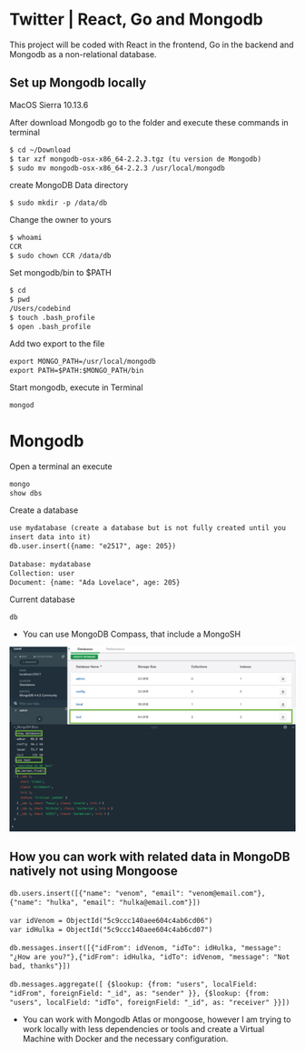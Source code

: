 # Twitter | React, Go and Mongodb

This project will be coded with React in the frontend, Go in the backend and Mongodb as a non-relational database.

## Set up Mongodb locally

MacOS Sierra 10.13.6

After download Mongodb go to the folder and execute these commands in terminal

```
$ cd ~/Download
$ tar xzf mongodb-osx-x86_64-2.2.3.tgz (tu version de Mongodb)
$ sudo mv mongodb-osx-x86_64-2.2.3 /usr/local/mongodb
```

create MongoDB Data directory

```
$ sudo mkdir -p /data/db
```

Change the owner to yours

```
$ whoami
CCR
$ sudo chown CCR /data/db
```

Set mongodb/bin to $PATH

```
$ cd
$ pwd
/Users/codebind
$ touch .bash_profile
$ open .bash_profile
```

Add two export to the file

```
export MONGO_PATH=/usr/local/mongodb
export PATH=$PATH:$MONGO_PATH/bin
```

Start mongodb, execute in Terminal

```
mongod
```

# Mongodb

Open a terminal an execute

```
mongo
show dbs
```

Create a database

```
use mydatabase (create a database but is not fully created until you insert data into it)
db.user.insert({name: "e2517", age: 205})

Database: mydatabase
Collection: user
Document: {name: "Ada Lovelace", age: 205}
```

Current database

```
db
```

- You can use MongoDB Compass, that include a MongoSH

![mongodb][]

## How you can work with related data in MongoDB natively not using Mongoose

```
db.users.insert([{"name": "venom", "email": "venom@email.com"},{"name": "hulka", "email": "hulka@email.com"}])

var idVenom = ObjectId("5c9ccc140aee604c4ab6cd06")
var idHulka = ObjectId("5c9ccc140aee604c4ab6cd07")

db.messages.insert([{"idFrom": idVenom, "idTo": idHulka, "message": "¿How are you?"},{"idFrom": idHulka, "idTo": idVenom, "message": "Not bad, thanks"}])

db.messages.aggregate([ {$lookup: {from: "users", localField: "idFrom", foreignField: "_id", as: "sender" }}, {$lookup: {from: "users", localField: "idTo", foreignField: "_id", as: "receiver" }}])
```

* You can work with Mongodb Atlas or mongoose, however I am trying to work locally with less dependencies or tools and create a Virtual Machine with Docker and the necessary configuration.

[mongodb]: https://github.com/E2517/images/blob/main/images/twitter/mongodb.png
